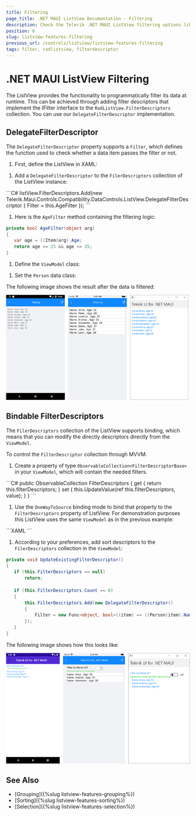 ```yaml
---
title: Filtering
page_title: .NET MAUI ListView Documentation - Filtering
description: Check the Telerik .NET MAUI ListView filtering options like programmatically filtering and using filter descriptors.
position: 6
slug: listview-features-filtering
previous_url: /controls/listview/listview-features-filtering
tags: filter, radlistview, filterdescriptor
---
```


# .NET MAUI ListView Filtering

The ListView provides the functionality to programmatically filter its data at runtime. This can be achieved through adding filter descriptors that implement the IFilter interface to the `RadListView.FilterDescriptors` collection. You can use our `DelegateFilterDescriptor` implementation.

## DelegateFilterDescriptor

The `DelegateFilterDescriptor` property supports a `Filter`, which defines the function used to check whether a data item passes the filter or not.

1. First, define the ListView in XAML:

 <snippet id='listview-features-filtering-xaml'/>
 
1. Add a `DelegateFilterDescriptor` to the `FilerDescriptors` collection of the ListView instance:

 <snippet id='listview-features-filtering-agefilter'/>
 ```C#
listView.FilterDescriptors.Add(new Telerik.Maui.Controls.Compatibility.DataControls.ListView.DelegateFilterDescriptor { Filter = this.AgeFilter });
 ```

1. Here is the `AgeFilter` method containing the filtering logic:

 ```C#
private bool AgeFilter(object arg)
{
    var age = ((Item)arg).Age;
    return age >= 25 && age <= 35;
}
 ```

1. Define the `ViewModel` class:

 <snippet id='listview-features-filtering-viewmodel'/>

1. Set the `Person` data class:

 <snippet id='listview-features-filtering-data-class'/>
 
The following image shows the result after the data is filtered:

![ListView Filtering](images/listview-features-filtering.png "Filtering")

## Bindable FilterDescriptors

The `FilerDescriptors` collection of the ListView supports binding, which means that you can modify the directly descriptors directly from the `ViewModel`.

To control the `FilterDescriptor` collection through MVVM:

1. Create a property of type `ObservableCollection<FilterDescriptorBase>` in your `ViewModel`, which will contain the needed filters.

 <snippet id='listview-features-bindable-filterdescriptor-viewmodel' />
 ```C#
public ObservableCollection<FilterDescriptorBase> FilterDescriptors
{
	get { return this.filterDescriptors; }
	set { this.UpdateValue(ref this.filterDescriptors, value); }
}
 ```

1. Use the `OneWayToSource` binding mode to bind that property to the `FilterDescriptors` property of ListView. For demonstration purposes this ListView uses the same `ViewModel` as in the previous example:

 <snippet id='listview-features-bindable-filterdescriptor-xaml' />
 ```XAML
<telerikDataControls:RadListView x:Name="listView"
								 Grid.Row="1"
								 ItemsSource="{Binding Items}"
								 FilterDescriptors="{Binding FilterDescriptors, Mode=OneWayToSource}" >
	<telerikDataControls:RadListView.ItemTemplate>
		<DataTemplate>
			<telerikListView:ListViewTemplateCell>
				<telerikListView:ListViewTemplateCell.View>
					<HorizontalStackLayout>
						<Label Text="Name:"/>
						<Label Text="{Binding Name}"/>
						<Label Text=", Age:"/>
						<Label Text="{Binding Age}"/>
					</HorizontalStackLayout>
				</telerikListView:ListViewTemplateCell.View>
			</telerikListView:ListViewTemplateCell>
		</DataTemplate>
	</telerikDataControls:RadListView.ItemTemplate>
</telerikDataControls:RadListView>
 ```

1. According to your preferences, add sort descriptors to the `FilerDescriptors` collection in the `ViewModel`:

 ```C#
private void UpdateExistingFilterDescriptor()
{
	if (this.FilterDescriptors == null)
		return;

	if (this.FilterDescriptors.Count == 0)
	{
		this.FilterDescriptors.Add(new DelegateFilterDescriptor()
		{
			Filter = new Func<object, bool>((item) => ((Person)item).Name.Equals("A"))
		});
	}
}
 ```


The following image shows how this looks like:

![ListView Filter Descriptors MVVM](images/listview-features-bindable-filter.png)

## See Also

- [Grouping]({%slug listview-features-grouping%})
- [Sorting]({%slug listview-features-sorting%})
- [Selection]({%slug listview-features-selection%})
